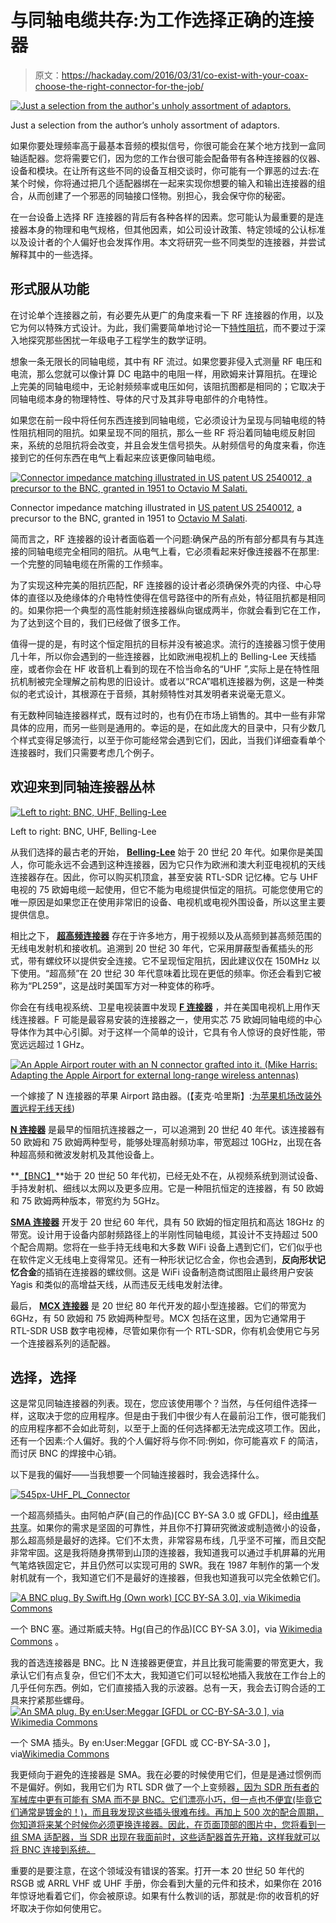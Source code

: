 # 与同轴电缆共存:为工作选择正确的连接器

> 原文：<https://hackaday.com/2016/03/31/co-exist-with-your-coax-choose-the-right-connector-for-the-job/>

[![Just a selection from the author's unholy assortment of adaptors.](img/c13c2fa661d490045f50714ae266bbfb.png)](https://hackaday.com/wp-content/uploads/2016/03/adaptor-assortment.jpg)

Just a selection from the author’s unholy assortment of adaptors.

如果你要处理频率高于最基本音频的模拟信号，你很可能会在某个地方找到一盒同轴适配器。您将需要它们，因为您的工作台很可能会配备带有各种连接器的仪器、设备和模块。在让所有这些不同的设备互相交谈时，你可能有一个罪恶的过去:在某个时候，你将通过把几个适配器绑在一起来实现你想要的输入和输出连接器的组合，从而创建了一个邪恶的同轴接口怪物。别担心，我会保守你的秘密。

在一台设备上选择 RF 连接器的背后有各种各样的因素。您可能认为最重要的是连接器本身的物理和电气规格，但其他因素，如公司设计政策、特定领域的公认标准以及设计者的个人偏好也会发挥作用。本文将研究一些不同类型的连接器，并尝试解释其中的一些选择。

## 形式服从功能

在讨论单个连接器之前，有必要先从更广的角度来看一下 RF 连接器的作用，以及它为何以特殊方式设计。为此，我们需要简单地讨论一下[特性阻抗](https://en.wikipedia.org/wiki/Characteristic_impedance)，而不要过于深入地探究那些困扰一年级电子工程学生的数学证明。

想象一条无限长的同轴电缆，其中有 RF 流过。如果您要非侵入式测量 RF 电压和电流，那么您就可以像计算 DC 电路中的电阻一样，用欧姆来计算阻抗。在理论上完美的同轴电缆中，无论射频频率或电压如何，该阻抗图都是相同的；它取决于同轴电缆本身的物理特性、导体的尺寸及其非导电部件的介电特性。

如果您在前一段中将任何东西连接到同轴电缆，它必须设计为呈现与同轴电缆的特性阻抗相同的阻抗。如果呈现不同的阻抗，那么一些 RF 将沿着同轴电缆反射回来，系统的总阻抗将会改变，并且会发生信号损失。从射频信号的角度来看，你连接到它的任何东西在电气上看起来应该更像同轴电缆。

[![Connector impedance matching illustrated in US patent US 2540012, a precursor to the BNC, granted in 1951 to Octavio M Salati.](img/19509a5dcaa588435743bc80dac46c50.png)](https://hackaday.com/wp-content/uploads/2016/03/us2540012-0.png)

Connector impedance matching illustrated in [US patent US 2540012](http://www.google.com/patents/US2540012), a precursor to the BNC, granted in 1951 to [Octavio M Salati](https://en.wikipedia.org/wiki/Octavio_M._Salati).

简而言之，RF 连接器的设计者面临着一个问题:确保产品的所有部分都具有与其连接的同轴电缆完全相同的阻抗。从电气上看，它必须看起来好像连接器不在那里:一个完整的同轴电缆在所需的工作频率。

为了实现这种完美的阻抗匹配，RF 连接器的设计者必须确保外壳的内径、中心导体的直径以及绝缘体的介电特性使得在信号路径中的所有点处，特征阻抗都是相同的。如果你把一个典型的高性能射频连接器纵向锯成两半，你就会看到它在工作，为了达到这个目的，我们已经做了很多工作。

值得一提的是，有时这个恒定阻抗的目标并没有被追求。流行的连接器习惯于使用几十年，所以你会遇到的一些连接器，比如欧洲电视机上的 Belling-Lee 天线插座，或者你会在 HF 收音机上看到的现在不恰当命名的“UHF ”,实际上是在特性阻抗机制被完全理解之前构思的旧设计。或者以“RCA”唱机连接器为例，这是一种类似的老式设计，其根源在于音频，其射频特性对其发明者来说毫无意义。

有无数种同轴连接器样式，既有过时的，也有仍在市场上销售的。其中一些有非常具体的应用，而另一些则是通用的。幸运的是，在如此庞大的目录中，只有少数几个样式变得足够流行，以至于你可能经常会遇到它们，因此，当我们详细查看单个连接器时，我们只需要考虑几个例子。

## 欢迎来到同轴连接器丛林

[![Left to right: BNC, UHF, Belling-Lee](img/d2f6d2d15bb8a896d033733ffa08836c.png)](https://hackaday.com/wp-content/uploads/2016/03/bnc-uhf-belling-lee.jpg)

Left to right: BNC, UHF, Belling-Lee

从我们选择的最古老的开始， **[Belling-Lee](https://en.wikipedia.org/wiki/Belling-Lee_connector)** 始于 20 世纪 20 年代。如果你是美国人，你可能永远不会遇到这种连接器，因为它只作为欧洲和澳大利亚电视机的天线连接器存在。因此，你可以购买机顶盒，甚至安装 RTL-SDR 记忆棒。它与 UHF 电视的 75 欧姆电缆一起使用，但它不能为电缆提供恒定的阻抗。可能您使用它的唯一原因是如果您正在使用非常旧的设备、电视机或电视外围设备，所以这里主要提供信息。

相比之下， **[超高频连接器](https://en.wikipedia.org/wiki/UHF_connector)** 存在于许多地方，用于视频以及从高频到甚高频范围的无线电发射机和接收机。追溯到 20 世纪 30 年代，它采用屏蔽型香蕉插头的形式，带有螺纹环以提供安全连接。它不呈现恒定阻抗，因此建议仅在 150MHz 以下使用。“超高频”在 20 世纪 30 年代意味着比现在更低的频率。你还会看到它被称为“PL259”，这是战时美国军方对一种变体的称呼。

你会在有线电视系统、卫星电视装置中发现 **[F 连接器](https://en.wikipedia.org/wiki/F_connector)** ，并在美国电视机上用作天线连接器。F 可能是最容易安装的连接器之一，使用实芯 75 欧姆同轴电缆的中心导体作为其中心引脚。对于这样一个简单的设计，它具有令人惊讶的良好性能，带宽远远超过 1 GHz。

[![An Apple Airport router with an N connector grafted into it. (Mike Harris: Adapting the Apple Airport for external long-range wireless antennas)](img/4c25754829361b6e9ff3dd78cf840696.png)](https://hackaday.com/wp-content/uploads/2016/03/airport-with-n.jpg) 

一个嫁接了 N 连接器的苹果 Airport 路由器。(【麦克·哈里斯】:[为苹果机场改装外置远程无线天线](http://mbharris.co.uk/articles/airport//))

[**N 连接器**](https://en.wikipedia.org/wiki/N_connector) 是最早的恒阻抗连接器之一，可以追溯到 20 世纪 40 年代。该连接器有 50 欧姆和 75 欧姆两种型号，能够处理高射频功率，带宽超过 10GHz，出现在各种超高频和微波发射机及其他设备上。

**[【BNC】](https://en.wikipedia.org/wiki/BNC_connector)**始于 20 世纪 50 年代初，已经无处不在，从视频系统到测试设备、手持发射机、细线以太网以及更多应用。它是一种阻抗恒定的连接器，有 50 欧姆和 75 欧姆两种版本，带宽约为 5GHz。

**[SMA 连接器](https://en.wikipedia.org/wiki/SMA_connector)** 开发于 20 世纪 60 年代，具有 50 欧姆的恒定阻抗和高达 18GHz 的带宽。设计用于设备内部射频路径上的半刚性同轴电缆，其设计不支持超过 500 个配合周期。您将在一些手持无线电和大多数 WiFi 设备上遇到它们，它们似乎也在软件定义无线电上变得常见。还有一种形状记忆合金，你也会遇到，**反向形状记忆合金**的插销在连接器的螺纹侧。这是 WiFi 设备制造商试图阻止最终用户安装 Yagis 和类似的高增益天线，从而违反无线电发射法律。

最后， [**MCX 连接器**](https://en.wikipedia.org/wiki/MCX_connector) 是 20 世纪 80 年代开发的超小型连接器。它们的带宽为 6GHz，有 50 欧姆和 75 欧姆两种型号。MCX 包括在这里，因为它通常用于 RTL-SDR USB 数字电视棒，尽管如果你有一个 RTL-SDR，你有机会使用它与另一个连接器系列的适配器。

## 选择，选择

这是常见同轴连接器的列表。现在，您应该使用哪个？当然，与任何组件选择一样，这取决于您的应用程序。但是由于我们中很少有人在最前沿工作，很可能我们的应用程序都不会如此苛刻，以至于上面的任何选择都无法完成这项工作。因此，还有一个因素:个人偏好。我的个人偏好将与你不同:例如，你可能喜欢 F 的简洁，而讨厌 BNC 的焊接中心销。

以下是我的偏好——当我想要一个同轴连接器时，我会选择什么。

[![545px-UHF_PL_Connector](img/83a45741c8100d099c4e9215d7f749b0.png)](https://hackaday.com/wp-content/uploads/2016/03/545px-uhf_pl_connector.jpg) 

一个超高频插头。由阿帕卢萨(自己的作品)[CC BY-SA 3.0 或 GFDL]，经由[维基共享](https://commons.wikimedia.org/wiki/File:UHF_PL_Connector.jpg)。如果你的需求是坚固的可靠性，并且你不打算研究微波或制造微小的设备，那么超高频是最好的选择。它们不太贵，非常容易布线，几乎坚不可摧，而且交配非常牢固。这是我将随身携带到山顶的连接器，我知道我可以通过手机屏幕的光用气笔烙铁固定它，并且仍然可以实现可用的 SWR。我在 1987 年制作的第一个发射机就有一个，我知道它们不是最好的连接器，但我也知道我可以完全依赖它们。

[![A BNC plug. By Swift.Hg (Own work) [CC BY-SA 3.0], via Wikimedia Commons](img/3a10c6a03730231d0e2b75ce6b4b9b05.png)](https://hackaday.com/wp-content/uploads/2016/03/592px-bnc_connector_50_ohm_male.jpg) 

一个 BNC 塞。通过斯威夫特。Hg(自己的作品)[CC BY-SA 3.0]，via [Wikimedia Commons](https://commons.wikimedia.org/wiki/File:BNC_connector_50_ohm_male.jpg) 。

我的首选连接器是 BNC。比 N 连接器更便宜，并且比我可能需要的带宽更大，我承认它们有点复杂，但它们不太大，我知道它们可以轻松地插入我放在工作台上的几乎任何东西。例如，它们直接插入我的示波器。总有一天，我会去订购合适的工具来拧紧那些螺母。[![An SMA plug. By en:User:Meggar [GFDL or CC-BY-SA-3.0 ], via Wikimedia Commons](img/50714244a90571a17e2486aa716e00da.png)](https://hackaday.com/wp-content/uploads/2016/03/sma_connector.jpg) 

一个 SMA 插头。By en:User:Meggar [GFDL 或 CC-BY-SA-3.0 ]，via[Wikimedia Commons](https://commons.wikimedia.org/wiki/File:SMA_connector.jpg?uselang=en-gb)

我更倾向于避免的连接器是 SMA。我在必要的时候使用它们，但是是通过惯例而不是偏好。例如，我用它们为 RTL SDR 做了一个上变频器[，因为 SDR 所有者的军械库中更有可能有 SMA 而不是 BNC。它们漂亮小巧，但一点也不便宜(毕竟它们通常是镀金的！)，而且我发现这些插头很难布线。再加上 500 次的配合周期，你知道将来某个时候你必须更换连接器。因此，在页面顶部的图片中，您将看到一组 SMA 适配器，当 SDR 出现在我面前时，这些适配器首先开箱，这样我就可以将 BNC 连接到系统。](https://hackaday.io/project/8486-hf-receive-converter-for-rtl-sdrs-and-similar)

重要的是要注意，在这个领域没有错误的答案。打开一本 20 世纪 50 年代的 RSGB 或 ARRL VHF 或 UHF 手册，你会看到大量的元件和技术，如果你在 2016 年惊讶地看着它们，你会被原谅。如果有什么教训的话，那就是:你的收音机的好坏取决于你如何使用它。
